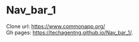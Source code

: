 # Nav_bar_1

Clone url: https://www.commonapp.org/ <br>
Gh pages: https://techagentng.github.io/Nav_bar_1/.
